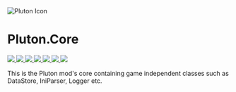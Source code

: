 <img src="https://i.imgur.com/4fc6QT8.png" alt="Pluton Icon">

# Pluton.Core

<a href='https://jenkins.pluton.team/job/Pluton.Core/'>
  <img src='http://jenkins.pluton.team/buildStatus/icon?job=Pluton.Core'>
</a>
<a href='https://github.com/Notulp/Pluton.Core/blob/master/LICENSE'>
  <img src='https://img.shields.io/github/license/notulp/pluton.Core.svg'>
</a>
<a href='https://github.com/Notulp/Pluton.Core/network'>
  <img src='https://img.shields.io/github/forks/notulp/pluton.Core.svg'>
</a>
<a href='https://github.com/Notulp/Pluton.Core/stargazers'>
  <img src='https://img.shields.io/github/stars/notulp/pluton.Core.svg'>
</a>
<a href='https://github.com/Notulp/Pluton.Core/issues'>
  <img src='https://img.shields.io/github/issues/notulp/pluton.Core.svg'>
</a>
<a href='https://gitter.im/Notulp/Pluton'>
  <img src='https://badges.gitter.im/Join%20Chat.svg'>
</a>
<a href='http://forum.pluton.team/chat/'>
  <img src='https://img.shields.io/badge/IRC-JOIN_CHAT-lightgrey.svg'>
</a>

This is the Pluton mod's core containing game independent classes such as DataStore, IniParser, Logger etc.
